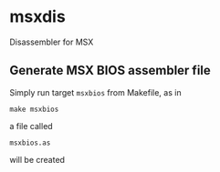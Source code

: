 # msxdis
Disassembler for MSX

## Generate MSX BIOS assembler file
Simply run target `msxbios` from Makefile, as in

```
make msxbios
```

a file called 

```
msxbios.as
```

will be created

